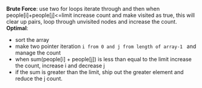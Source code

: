 **Brute Force**: use two for loops iterate through and then when people[i]+people[j]<=limit increase count and make visited as true, this will clear up pairs, loop through unvisited nodes and increase the count.
​
​
**Optimal**:
* sort the array
* make two pointer iteration ```i from 0 and j from length of array-1 ``` and manage the count
* when sum(people[i] + people[j]) is less than equal to the limit increase the count, increase i and decrease j
* if the sum is greater than the limit, ship out the greater element and reduce the j count.